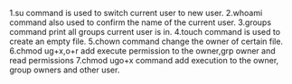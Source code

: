 1.su command is used to switch current user to new user.
2.whoami command also used to confirm the name of the current user.
3.groups command print all groups current user is in.
4.touch command is used to create an empty file.
5.chown command change the owner of certain file.
6.chmod ug+x,o+r add execute permission to the owner,grp owner and read permissions
7.chmod ugo+x command add execution to the owner, group owners and other user.
